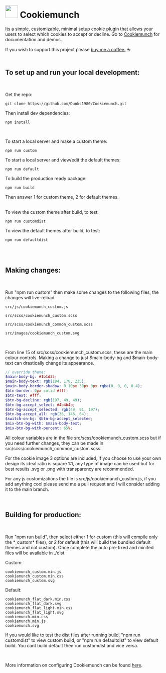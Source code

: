 # <img src="https://unpkg.com/@dunks1980/cookiemunch/cookiemunch.svg?v=2" width="40"> Cookiemunch

Its a simple, customizable, minimal setup cookie plugin that allows your users to select which cookies to accept or decline. Go to [Cookiemunch](https://cookiemunch.dunks1980.com/) for documentation and demos.
<br />

If you wish to support this project please [buy me a coffee.](https://www.buymeacoffee.com/dunks1980) ☕
<br />
<br />

## To set up and run your local development:

<br />

Get the repo:
```
git clone https://github.com/Dunks1980/Cookiemunch.git
```
Then install dev dependencies:
```
npm install
```

<br />

To start a local server and make a custom theme:
```
npm run custom
```
To start a local server and view/edit the default themes:
```
npm run default
```

To build the production ready package:
```
npm run build
```
Then answer 1 for custom theme, 2 for default themes. <br/><br />


To view the custom theme after build, to test:
```
npm run customdist
```
To view the default themes after build, to test:
```
npm run defaultdist
```
<br />
<br />

## Making changes:

<br />

Run "npm run custom" then make some changes to the following files, the changes will live-reload.

```
src/js/cookiemunch_custom.js

src/scss/cookiemunch_custom.scss

src/scss/cookiemunch_common_custom.scss

src/images/cookiemunch_custom.svg
```
<br />

From line 15 of src/scss/cookiemunch_custom.scss, these are the main colour controls. Making a change to just $main-body-bg and $main-body-text can drastically change its appearance.
```scss
// override theme:
$main-body-bg: #1b1d35;
$main-body-text: rgb(184, 178, 235);
$main-body-border-shadow: 0 10px 30px 0px rgba(0, 0, 0, 0.4);
$btn-border: 0px solid #fff;
$btn-text: #fff;
$btn-bg-decline: rgb(197, 49, 49);
$btn-bg-accept_select: #4b4b4b;
$btn-bg-accept_selected: rgb(49, 91, 197);
$btn-bg-accept_all: rgb(36, 146, 64);
$switch-on-bg: $btn-bg-accept_selected; 
$mix-btn-bg-with: $main-body-text;
$mix-btn-bg-with-percent: 65%;
```
All colour variables are in the file src/scss/cookiemunch_custom.scss but if you need further changes, they can be made in src/scss/cookiemunch_common_custom.scss.<br />

For the cookie image 3 options are included, If you choose to use your own design its ideal ratio is square 1:1, any type of image can be used but for best results .svg or .png with transparency are recommended.<br />

For any js customizations the file is src/js/cookiemunch_custom.js, if you add anything cool please send me a pull request and I will consider adding it to the main branch.


<br />

## Building for production:

<br />

Run "npm run build", then select either 1 for custom (this will compile only the \*_custom\* files), or 2 for default (this will build the bundled default themes and not custom). Once complete the auto pre-fixed and minifed files will be available in ./dist. <br/>

Custom:
```
cookiemunch_custom.min.js
cookiemunch_custom.min.css
cookiemunch_custom.svg
```
Default:
```
cookiemunch_flat_dark.min.css
cookiemunch_flat_dark.svg
cookiemunch_flat_light.min.css
cookiemunch_flat_light.svg
cookiemunch.min.css
cookiemunch.min.js
cookiemunch.svg
```

If you would like to test the dist files after running build, "npm run customdist" to view custom build, or "npm run defaultdist" to view default build. You cant build default then run customdist and vice versa.

<br />

More information on configuring Cookiemunch can be found <a href="https://cookiemunch.dunks1980.com/">here</a>. 
